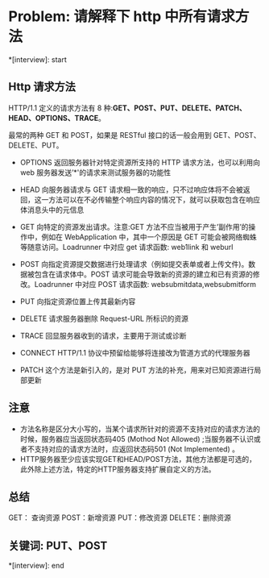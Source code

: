 # Problem: 请解释下 http 中所有请求方法

*[interview]: start
## Http 请求方法
HTTP/1.1 定义的请求方法有 8 种:**GET、POST、PUT、DELETE、PATCH、HEAD、OPTIONS、TRACE**。

最常的两种 GET 和 POST，如果是 RESTful 接口的话一般会用到 GET、POST、DELETE、PUT。

- OPTIONS 返回服务器针对特定资源所支持的 HTTP 请求方法，也可以利用向 web 服务器发送’*'的请求来测试服务器的功能性

- HEAD 向服务器请求与 GET 请求相一致的响应，只不过响应体将不会被返回，这一方法可以在不必传输整个响应内容的情况下，就可以获取包含在响应体消息头中的元信息

- GET 向特定的资源发出请求。注意:GET 方法不应当被用于产生’副作用’的操作中，例如在 WebApplication 中，其中一个原因是 GET 可能会被网络蜘蛛等随意访问。Loadrunner 中对应 get 请求函数: web1link 和 weburl

- POST 向指定资源提交数据进行处理请求（例如提交表单或者上传文件)。数据被包含在请求体中。POST 请求可能会导致新的资源的建立和已有资源的修改。Loadrunner 中对应 POST 请求函数: websubmitdata,websubmitform

- PUT 向指定资源位置上传其最新内容

- DELETE 请求服务器删除 Request-URL 所标识的资源

- TRACE 回显服务器收到的请求，主要用于测试或诊断

- CONNECT HTTP/1.1 协议中预留给能够将连接改为管道方式的代理服务器

- PATCH 这个方法是新引入的，是对 PUT 方法的补充，用来对已知资源进行局部更新

## 注意
- 方法名称是区分大小写的，当某个请求所针对的资源不支持对应的请求方法的时候，服务器应当返回状态码405 (Mothod Not Allowed) ;当服务器不认识或者不支持对应的请求方法时，应返回状态码501 (Not Implemented) 。
- HTTP服务器至少应该实现GET和HEAD/POST方法，其他方法都是可选的，此外除上述方法，特定的HTTP服务器支持扩展自定义的方法。

## 总结
GET： 查询资源
POST：新增资源
PUT：修改资源
DELETE：删除资源

## 关键词: PUT、POST
*[interview]: end
